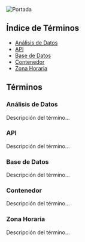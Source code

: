 ![Portada](https://private-user-images.githubusercontent.com/138232526/331761339-349cce73-741f-47ea-9410-76c53d46b7a2.png?jwt=eyJhbGciOiJIUzI1NiIsInR5cCI6IkpXVCJ9.eyJpc3MiOiJnaXRodWIuY29tIiwiYXVkIjoicmF3LmdpdGh1YnVzZXJjb250ZW50LmNvbSIsImtleSI6ImtleTUiLCJleHAiOjE3MTYwMDE4ODIsIm5iZiI6MTcxNjAwMTU4MiwicGF0aCI6Ii8xMzgyMzI1MjYvMzMxNzYxMzM5LTM0OWNjZTczLTc0MWYtNDdlYS05NDEwLTc2YzUzZDQ2YjdhMi5wbmc_WC1BbXotQWxnb3JpdGhtPUFXUzQtSE1BQy1TSEEyNTYmWC1BbXotQ3JlZGVudGlhbD1BS0lBVkNPRFlMU0E1M1BRSzRaQSUyRjIwMjQwNTE4JTJGdXMtZWFzdC0xJTJGczMlMkZhd3M0X3JlcXVlc3QmWC1BbXotRGF0ZT0yMDI0MDUxOFQwMzA2MjJaJlgtQW16LUV4cGlyZXM9MzAwJlgtQW16LVNpZ25hdHVyZT1iODk3ODUxNWI1N2Y0NDM3NGEyYzY4ZTJmNzExNmEyZmZlYTA0M2VhNzhjMzA3MzA3NjEwOWY4ZWE0ODM1ZGZjJlgtQW16LVNpZ25lZEhlYWRlcnM9aG9zdCZhY3Rvcl9pZD0wJmtleV9pZD0wJnJlcG9faWQ9MCJ9.p3v9uyQsrnjUtcMnMbXxynPBvyJp45D2fBDoHsmEmfQ)

## Índice de Términos
- [Análisis de Datos](#análisis-de-datos)
- [API](#api)
- [Base de Datos](#base-de-datos)
- [Contenedor](#contenedor)
- [Zona Horaria](#zona-horaria)

## Términos

### Análisis de Datos
Descripción del término...

### API
Descripción del término...

### Base de Datos
Descripción del término...

### Contenedor
Descripción del término...

### Zona Horaria
Descripción del término...
